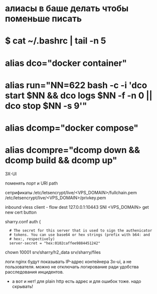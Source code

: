 # алиасы в баше делать чтобы поменьше писать
#
# $ cat ~/.bashrc | tail -n 5
# alias dco="docker container"
# alias run="NN=622 bash -c -i 'dco start $NN && dco logs $NN -f -n 0 || dco stop $NN -s 9'"
# alias dcomp="docker compose"
# alias dcompre="dcomp down && dcomp build && dcomp up"


3X-UI 

поменять порт
и URI path

сетрификаты
/etc/letsencrypt/live/<VPS_DOMAIN>/fullchain.pem
/etc/letsencrypt/live/<VPS_DOMAIN>/privkey.pem

inbound vless
client - flow
dest 127.0.0.1:10443
SNI <VPS_DOMAIN>
get new cert button

sharry.conf
    auth {

      # The secret for this server that is used to sign the authenicator
      # tokens. You can use base64 or hex strings (prefix with b64: and
      # hex:, respectively)
      server-secret = "hex:0102caffee9884451242"

chown 10001 srv/sharry/h2_data srv/sharry/files

логи nginx будут показывать IP-адрес контейнера 3x-ui, а не пользователя. можно не отключать логирование ради удобства расследования инцидентов.
- а вот и нет! для plain http есть адрес и для ошибок тоже. надо скрывать!

